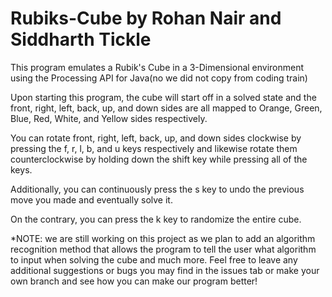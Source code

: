 # Rubiks-Cube by Rohan Nair and Siddharth Tickle

This program emulates a Rubik's Cube in a 3-Dimensional environment using the Processing API for Java(no we did not copy from coding train)

Upon starting this program, the cube will start off in a solved state and the front, right, left, back, up, and down sides are all mapped
to Orange, Green, Blue, Red, White, and Yellow sides respectively.

You can rotate front, right, left, back, up, and down sides clockwise by pressing the f, r, l, b, and u keys respectively and likewise
rotate them counterclockwise by holding down the shift key while pressing all of the keys.

Additionally, you can continuously press the s key to undo the previous move you made and eventually solve it.

On the contrary, you can press the k key to randomize the entire cube.

*NOTE: we are still working on this project as we plan to add an algorithm recognition method that allows the program to tell the user
what algorithm to input when solving the cube and much more. Feel free to leave any additional suggestions or bugs you may find in the issues tab or make your own branch and see how you can make our program better!
